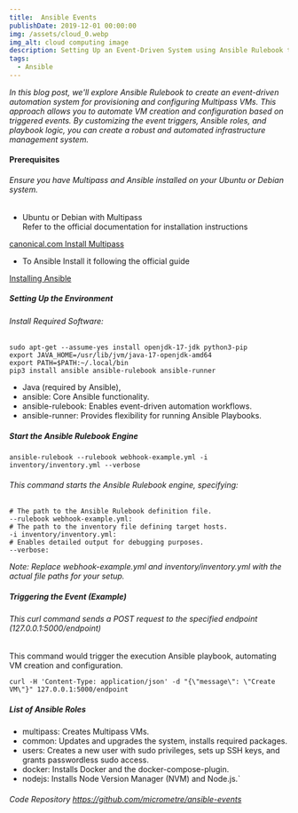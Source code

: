 ```yaml
---
title:  Ansible Events
publishDate: 2019-12-01 00:00:00
img: /assets/cloud_0.webp
img_alt: cloud computing image
description: Setting Up an Event-Driven System using Ansible Rulebook to Create and Configure Multipass VMs
tags:
  - Ansible
---
```




*In this blog post, we'll explore Ansible Rulebook to create an event-driven automation system for provisioning and configuring Multipass VMs. This approach allows you to automate VM creation and configuration based on triggered events.*
*By customizing the event triggers, Ansible roles, and playbook logic, you can create a robust and automated infrastructure management system.*
#### Prerequisites 
###### Ensure you have Multipass and Ansible installed on your Ubuntu or Debian system. 

- Ubuntu or Debian with Multipass <br/> 
Refer to the official documentation for installation instructions <br/>
<a href="https://canonical.com/multipass/install" target="_blank">
canonical.com Install Multipass  
 </a>


- To Ansible Install it following the official guide <br/>  

<a href="https://docs.ansible.com/ansible/latest/installation_guide/intro_installation.html" target="_blank">
Installing Ansible
</a>

##### Setting Up the Environment


###### Install Required Software:
```shell
sudo apt-get --assume-yes install openjdk-17-jdk python3-pip
export JAVA_HOME=/usr/lib/jvm/java-17-openjdk-amd64
export PATH=$PATH:~/.local/bin
pip3 install ansible ansible-rulebook ansible-runner
```
- Java (required by Ansible), 
- ansible: Core Ansible functionality.
- ansible-rulebook: Enables event-driven automation workflows.
- ansible-runner: Provides flexibility for running Ansible Playbooks.


##### Start the Ansible Rulebook Engine

```shell
ansible-rulebook --rulebook webhook-example.yml -i inventory/inventory.yml --verbose
```
###### This command starts the Ansible Rulebook engine, specifying:

```shell
# The path to the Ansible Rulebook definition file.
--rulebook webhook-example.yml: 
# The path to the inventory file defining target hosts.
-i inventory/inventory.yml: 
# Enables detailed output for debugging purposes.
--verbose: 
```
*Note: Replace webhook-example.yml and inventory/inventory.yml with the actual file paths for your setup.*

##### Triggering the Event (Example)



###### This curl command sends a POST request to the specified endpoint (127.0.0.1:5000/endpoint)

This command would trigger the execution Ansible playbook, 
automating VM creation and configuration.


```shell
curl -H 'Content-Type: application/json' -d "{\"message\": \"Create VM\"}" 127.0.0.1:5000/endpoint
```


##### List of Ansible Roles
- multipass: Creates Multipass VMs.
- common: Updates and upgrades the system, installs required packages.
- users: Creates a new user with sudo privileges, sets up SSH keys, and grants passwordless sudo access.
- docker: Installs Docker and the docker-compose-plugin.
- nodejs: Installs Node Version Manager (NVM) and Node.js.`

###### Code Repository <a href="https://github.com/micrometre/ansible-events">https://github.com/micrometre/ansible-events </a>